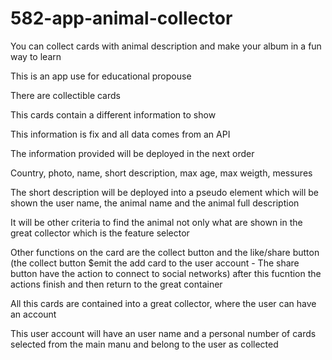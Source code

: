 # 582-app-animal-collector
You can collect cards with animal description and make your album in a fun way to learn

This is an app use for educational propouse

There are collectible cards

This cards contain a different information to show

This information is fix and all data comes from an API

The information provided will be deployed in the next order

Country, photo, name, short description, max age, max weigth, messures

The short description will be deployed into a pseudo element which will be shown the user name, the animal name and the animal full description

It will be other criteria to find the animal not only what are shown in the great collector which is the feature selector

Other functions on the card are the collect button and the like/share button (the collect button $emit the add card to the user account - The share button have the action to connect to social networks) after this fucntion the actions finish and then return to the great container

All this cards are contained into a great collector, where the user can have an account

This user account will have an user name and a personal number of cards selected from the main manu and belong to the user as collected
